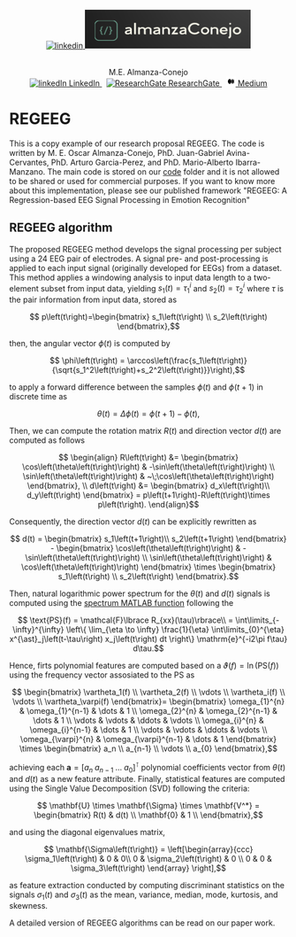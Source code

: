 <p align="center">
  <a href="https://example.com/">
    <img src="https://www.ugto.mx/images/escudo-guia-imagen.png" width=88 height=70 alt="linkedin"> <img src="https://github.com/Almanza-Conejo/imagesRepo/blob/main/almCon.png" alt="Almanza-Conejo" width=300 height=70>
  </a>
  <p align="center">
    <br>
    M.E. Almanza-Conejo</h2>
    <br>
    <a href="https://www.linkedin.com/in/oalmanzaconejo/" rel="nofollow noreferrer">
    <img src="https://i.sstatic.net/gVE0j.png" alt="linkedIn"> LinkedIn
    </a> &nbsp; 
    <a href="https://www.researchgate.net/profile/Oscar-Almanza-Conejo" rel="nofollow noreferrer">
    <img src="https://user-images.githubusercontent.com/54937357/126514422-ba0e7de1-cbc2-4186-94d9-39e8a22c1c78.png" width="14" height="14" alt="ResearchGate"> ResearchGate
    </a> &nbsp;
    <a href="https://medium.com/@almanzaConejo" rel="nofollow noreferrer">
    <img src="https://raw.githubusercontent.com/Medium/medium-logos/master/03_Symbol/01_Black/PNG/RGB/Medium-Symbol-Black-RGB%401x.png" width="17" height="17" alt="Medium"> Medium
  </a>
  </p>
</p>

# REGEEG

This is a copy example of our research proposal REGEEG. The code is written by M. E. Oscar Almanza-Conejo, PhD. Juan-Gabriel Avina-Cervantes, PhD. Arturo Garcia-Perez, and PhD. Mario-Alberto Ibarra-Manzano. The main code is stored on our [code](https://github.com/Almanza-Conejo/REGEEG/tree/main/code) folder and it is not allowed to be shared or used for commercial purposes.
If you want to know more about this implementation, please see our published framework "REGEEG: A Regression-based EEG Signal Processing in Emotion Recognition"

## REGEEG algorithm
The proposed REGEEG method develops the signal processing per subject using a $24$ EEG pair of electrodes. A signal pre- and post-processing is applied to each input signal (originally developed for EEGs) from a dataset. This method applies a windowing analysis to input data length to a two-element subset from input data, yielding $s_1(t) = \tau^i_1$ and $s_2(t) = \tau^i_2$ where $\tau$ is the pair information from input data, stored as

```math
  p\left(t\right)=\begin{bmatrix}
        s_1\left(t\right) \\
        s_2\left(t\right)
    \end{bmatrix},
```

then, the angular vector $\phi(t)$ is computed by

```math
    \phi\left(t\right) = \arccos\left(\frac{s_1\left(t\right)}{\sqrt{s_1^2\left(t\right)+s_2^2\left(t\right)}}\right),
```

to apply a forward difference between the samples  $\phi(t)$ and $\phi(t+1)$ in discrete time as

```math
    \theta\left(t\right) = \Delta \phi(t) = \phi\left(t+1\right)-\phi\left(t\right),
```

Then, we can compute the rotation matrix $R\left(t\right)$ and direction vector $d\left(t\right)$ are computed as follows

```math
  \begin{align}
    R\left(t\right) &= \begin{bmatrix}
        \cos\left(\theta\left(t\right)\right) & -\sin\left(\theta\left(t\right)\right) \\
        \sin\left(\theta\left(t\right)\right) & ~\;\cos\left(\theta\left(t\right)\right)
    \end{bmatrix}, \\
    d\left(t\right) &= \begin{bmatrix}
        d_x\left(t\right)\\
        d_y\left(t\right)
    \end{bmatrix} = p\left(t+1\right)-R\left(t\right)\times p\left(t\right).
\end{align}
```

Consequently, the direction vector $d(t)$ can be explicitly rewritten as

```math
  d(t) =
      \begin{bmatrix}
          s_1\left(t+1\right)\\
          s_2\left(t+1\right)
      \end{bmatrix}
      -
      \begin{bmatrix}
          \cos\left(\theta\left(t\right)\right) & -\sin\left(\theta\left(t\right)\right) \\
          \sin\left(\theta\left(t\right)\right) & \cos\left(\theta\left(t\right)\right)
      \end{bmatrix} \times \begin{bmatrix}
          s_1\left(t\right) \\
          s_2\left(t\right)
      \end{bmatrix}.
  ```

  Then, natural logarithmic power spectrum for the $\theta\left(t\right)$ and $d(t)$ signals is computed using the [spectrum MATLAB function](https://www.mathworks.com/help/signal/ref/pspectrum.html) following the 

```math
    \text{PS}(f) =  \mathcal{F}\lbrace R_{xx}(\tau)\rbrace\\
    =  \int\limits_{-\infty}^{\infty} \left\{ \lim_{\eta \to \infty} \frac{1}{\eta} \int\limits_{0}^{\eta} x^{\ast}_j\left(t-\tau\right) x_j\left(t\right) dt \right\} \mathrm{e}^{-i2\pi f\tau} d\tau.
```

Hence, firts polynomial features are computed based on a $\vartheta\left(f\right) = \ln(\text{PS}(f))$ using the frequency vector assosiated to the PS as

```math
 \begin{bmatrix}
        \vartheta_1(f) \\ \vartheta_2(f) \\ \vdots \\ \vartheta_i(f) \\ \vdots \\ \vartheta_\varpi(f)
    \end{bmatrix}=
    \begin{bmatrix}
        \omega_{1}^{n} & \omega_{1}^{n-1} & \dots & 1 \\
        \omega_{2}^{n} & \omega_{2}^{n-1} & \dots & 1 \\
        \vdots & \vdots & \ddots & \vdots \\
        \omega_{i}^{n} & \omega_{i}^{n-1} & \dots & 1 \\
        \vdots & \vdots & \ddots & \vdots \\
        \omega_{\varpi}^{n} & \omega_{\varpi}^{n-1} & \dots & 1
    \end{bmatrix} \times \begin{bmatrix}
        a_n \\ a_{n-1} \\ \vdots \\ a_{0}
    \end{bmatrix},
```

achieving each $\mathbf{a}=[a_n \; a_{n-1} \; \ldots \; a_{0}]^\intercal$ polynomial coefficients vector from $\theta(t)$ and $d(t)$ as a new feature attribute.
Finally, statistical features are computed using the Single Value Decomposition (SVD) following the criteria:

```math
  \mathbf{U} \times 
    \mathbf{\Sigma} \times 
    \mathbf{V^*} 
    = \begin{bmatrix}
        R(t) & d(t) \\
        \mathbf{0} & 1 \\ 
    \end{bmatrix},
```

and using the diagonal eigenvalues matrix,

```math
  \mathbf{\Sigma\left(t\right)} =
    \left[\begin{array}{ccc}
        \sigma_1\left(t\right) & 0 & 0\\
        0 & \sigma_2\left(t\right) & 0 \\
        0 & 0 & \sigma_3\left(t\right)
    \end{array} \right],
```

as feature extraction conducted by computing discriminant statistics on the signals $\sigma_1\left(t\right)$ and $\sigma_3\left(t\right)$ as the mean, variance, median, mode, kurtosis, and skewness. 

A detailed version of REGEEG algorithms can be read on our paper work.
